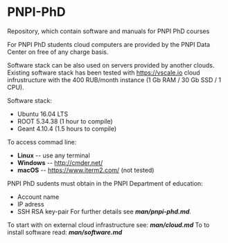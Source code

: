 # PNPI-PhD
Repository, which contain software and manuals for PNPI PhD courses

For PNPI PhD students cloud computers are provided by the PNPI Data Center
on free of any charge basis.

Software stack can be also used on servers provided by another clouds.
Existing software stack has been tested with https://vscale.io cloud 
infrustructure with the 400 RUB/month instance (1 Gb RAM / 30 Gb SSD / 1 CPU).

Software stack:
 * Ubuntu 16.04 LTS
 * ROOT 5.34.38 (1 hour to compile)
 * Geant 4.10.4 (1.5 hours to compile)

To access commad line:
 * **Linux** -- use any terminal
 * **Windows** -- http://cmder.net/
 * **macOS** -- https://www.iterm2.com/ (not tested)
 
 PNPI PhD sudents must obtain in the PNPI Department of education:
  * Account name
  * IP adress
  * SSH RSA key-pair
For further details see **_man/pnpi-phd.md_**.
 
 To start with on external cloud infrastructure see: **_man/cloud.md_**
 To to install software read: **_man/software.md_**
